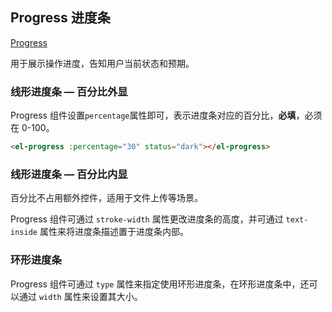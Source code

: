 <style lang="scss" scoped>
  .el-progress--line {
    margin-bottom: 15px;
    width: 350px;
  }
  .el-progress--circle {
    margin-right: 15px;
  }
</style>

## Progress 进度条

[Progress](http://element.eleme.io/#/zh-CN/component/progress)

用于展示操作进度，告知用户当前状态和预期。

### 线形进度条 — 百分比外显

Progress 组件设置`percentage`属性即可，表示进度条对应的百分比，**必填**，必须在 0-100。

```html
<el-progress :percentage="30" status="dark"></el-progress>
```

<el-card shadow="hover">
<el-progress :percentage="0"></el-progress>
<el-progress :percentage="30" status="dark"></el-progress>
<el-progress :percentage="70"></el-progress>
<el-progress :percentage="100" status="success"></el-progress>
<el-progress :percentage="50" status="exception"></el-progress>
</el-card>

### 线形进度条 — 百分比内显

百分比不占用额外控件，适用于文件上传等场景。

Progress 组件可通过 `stroke-width` 属性更改进度条的高度，并可通过 `text-inside` 属性来将进度条描述置于进度条内部。

<el-card shadow="hover">
<el-progress :text-inside="true" :stroke-width="18" :percentage="0"></el-progress>
<el-progress :text-inside="true" :stroke-width="18" :percentage="30" status="dark"></el-progress>
<el-progress :text-inside="true" :stroke-width="18" :percentage="70"></el-progress>
<el-progress :text-inside="true" :stroke-width="18" :percentage="100" status="success"></el-progress>
<el-progress :text-inside="true" :stroke-width="18" :percentage="50" status="exception"></el-progress>
</el-card>

### 环形进度条

Progress 组件可通过 `type` 属性来指定使用环形进度条，在环形进度条中，还可以通过 `width` 属性来设置其大小。

<el-card shadow="hover">
<el-progress type="circle" :percentage="0"></el-progress>
<el-progress type="circle" :percentage="25"></el-progress>
<el-progress type="circle" :percentage="25" color="#000"></el-progress>
<el-progress type="circle" :percentage="100" status="success"></el-progress>
<el-progress type="circle" :percentage="50" status="exception"></el-progress>
</el-card>